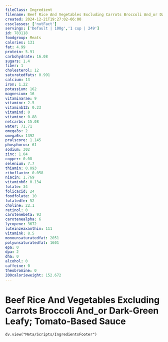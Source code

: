 ```yaml
---
fileClass: Ingredient
filename: Beef Rice And Vegetables Excluding Carrots Broccoli And_or Dark-Green Leafy; Tomato-Based Sauce
created: 2024-12-21T19:27:02-06:00
cssclasses: ['nutFact']
servings: ['Default | 100g','1 cup | 249']
id: 783118
foodgroup: Meats
calories: 131
fat: 4.99
protein: 5.91
carbohydrate: 16.08
sugars: 1.4
fiber: 1
cholesterol: 12
saturatedfats: 0.991
calcium: 13
iron: 1.22
potassium: 162
magnesium: 16
vitaminarae: 9
vitaminc: 2.5
vitaminb12: 0.23
vitamind: 0
vitamine: 0.88
netcarbs: 15.08
water: 71.71
omega3s: 2
omega6s: 1392
pralscore: 1.145
phosphorus: 61
sodium: 302
zinc: 1.04
copper: 0.08
selenium: 7.7
thiamin: 0.093
riboflavin: 0.058
niacin: 1.769
vitaminb6: 0.134
folate: 34
folicacid: 24
foodfolate: 10
folatedfe: 52
choline: 22.1
retinol: 0
carotenebeta: 93
carotenealpha: 6
lycopene: 3672
luteinzeaxanthin: 111
vitamink: 8.5
monounsaturatedfat: 2051
polyunsaturatedfat: 1601
epa: 0
dpa: 2
dha: 0
alcohol: 0
caffeine: 0
theobromine: 0
200calorieweight: 152.672
---
```


# Beef Rice And Vegetables Excluding Carrots Broccoli And_or Dark-Green Leafy; Tomato-Based Sauce

```dataviewjs
dv.view("Meta/Scripts/IngredientsFooter")
```